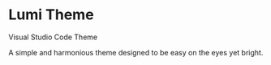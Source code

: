 # Lumi Theme
 Visual Studio Code Theme

 A simple and harmonious theme designed to be easy on the eyes yet bright.